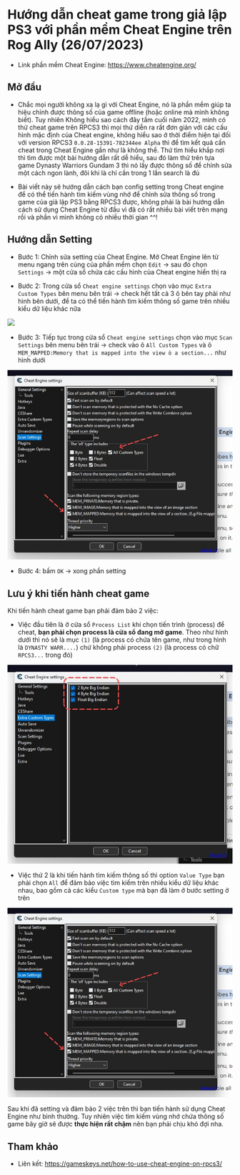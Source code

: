 # Hướng dẫn cheat game trong giả lập PS3 với phần mềm Cheat Engine trên Rog Ally (26/07/2023)

- Link phần mềm Cheat Engine: https://www.cheatengine.org/ 

## Mở đầu

- Chắc mọi người không xa lạ gì với Cheat Engine, nó là phần mềm giúp ta hiệu chỉnh được thông số của game offline (hoặc online mà mình không biết). Tuy nhiên Không hiểu sao cách đây tầm cuối năm 2022, mình có thử cheat game trên RPCS3 thì mọi thứ diễn ra rất đơn giản với các cấu hình mặc định của Cheat engine, không hiểu sao ở thời điểm hiện tại đối với version RPCS3 `0.0.28-15391-782344ee Alpha` thì để tìm kết quả cần cheat trong Cheat Engine gần như là không thể. Thứ tìm hiểu khắp nơi thì tìm được một bài hướng dẫn rất dễ hiểu, sau đó làm thử trên tựa game Dynasty Warriors Gundam 3 thì nó lấy được thông số để chỉnh sửa một cách ngon lành, đôi khi là chỉ cần trong 1 lần search là đủ

- Bài viết này sẽ hướng dẫn cách bạn config setting trong Cheat engine để có thể tiến hành tìm kiếm vùng nhớ để chỉnh sửa thông số trong game của giả lập PS3 bằng RPCS3 được, không phải là bài hướng dẫn cách sử dụng Cheat Engine từ đầu vì đã có rất nhiều bài viết trên mạng rồi và phần vì mình không có nhiều thời gian ^^!

## Hướng dẫn Setting

- Bước 1: Chỉnh sửa setting của Cheat Engine. Mở Cheat Engine lên từ menu ngang trên cùng của phần mềm chọn `Edit` -> sau đó chọn `Settings` -> một cửa sổ chứa các cấu hình của Cheat engine hiển thị ra

- Bước 2: Trong cửa sổ `Cheat engine settings` chọn vào mục `Extra Custom Types` bên menu bên trái -> check hết tất cả 3 ô bên tay phải như hình bên dưới, để ta có thể tiến hành tìm kiếm thông số game trên nhiều kiểu dữ liệu khác nữa

![](./cheat-setting-01.jpg.jpg)

- Bước 3: Tiếp tục trong cửa sổ `Cheat engine settings` chọn vào mục `Scan Settings` bên menu bên trái -> check vào ô `All Custom Types` và ô `MEM_MAPPED:Memory that is mapped into the view ò a section...` như hình dưới

![](./cheat-setting-02.jpg)

- Bước 4: bấm `OK` -> xong phần setting

## Lưu ý khi tiến hành cheat game 

Khi tiến hành cheat game bạn phải đảm bảo 2 việc:

- Việc đầu tiên là ở cửa sổ `Process List` khi chọn tiến trình (process) để cheat, **bạn phải chọn process là cửa sổ đang mở game**. Theo như hình dưới thì nó sẽ là mục `(1)` (là process có chứa tên game, như trong hình là `DYNASTY WARR....`) chứ không phải process `(2)` (là process có chữ `RPCS3...` trong đó) 

![](./cheat-setting-01.jpg)

- Việc thứ 2 là khi tiến hành tìm kiếm thông số thì option `Value Type` bạn phải chọn `All` để đảm bảo việc tìm kiếm trên nhiều kiểu dữ liệu khác nhau, bao gồm cả các kiểu `Custom type` mà bạn đã làm ở bước setting ở trên

![](./cheat-setting-02.jpg)

Sau khi đã setting và đảm bảo 2 việc trên thì bạn tiến hành sử dụng Cheat Engine như bình thường. Tuy nhiên việc tìm kiếm vùng nhớ chứa thông số game bây giờ sẽ được **thực hiện rất chậm** nên bạn phải chịu khó đợi nha. 

## Tham khảo

- Liên kết: https://gameskeys.net/how-to-use-cheat-engine-on-rpcs3/ 